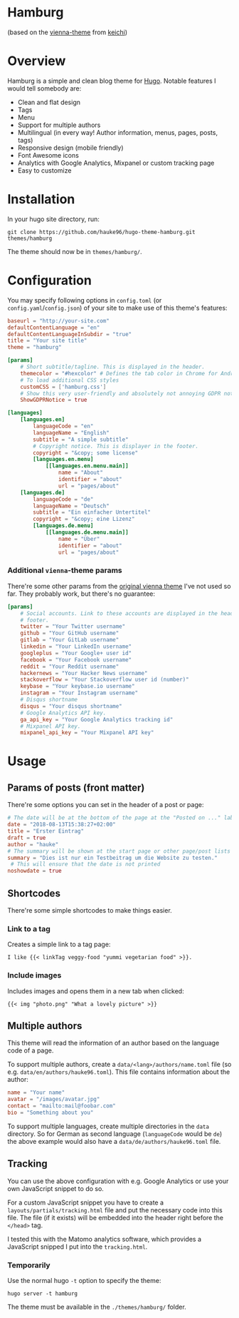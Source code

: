 # Hamburg
(based on the [vienna-theme](https://github.com/keichi/vienna) from [keichi](https://github.com/keichi))

# Overview

Hamburg is a simple and clean blog theme for [Hugo](http://gohugo.io/).
Notable features I would tell somebody are:

- Clean and flat design
- Tags
- Menu
- Support for multiple authors
- Multilingual (in every way! Author information, menus, pages, posts, tags)
- Responsive design (mobile friendly)
- Font Awesome icons
- Analytics with Google Analytics, Mixpanel or custom tracking page
- Easy to customize

# Installation

In your hugo site directory, run:

`git clone https://github.com/hauke96/hugo-theme-hamburg.git themes/hamburg`

The theme should now be in `themes/hamburg/`.

# Configuration

You may specify following options in `config.toml` (or `config.yaml`/`config.json`) of your site to make use of this theme's features:

```toml
baseurl = "http://your-site.com"
defaultContentLanguage = "en"
defaultContentLanguageInSubdir = "true"
title = "Your site title"
theme = "hamburg"

[params]
    # Short subtitle/tagline. This is displayed in the header.
    themecolor = "#hexcolor" # Defines the tab color in Chrome for Android.
    # To load additional CSS styles
    customCSS = ['hamburg.css']
    # Show this very user-friendly and absolutely not annoying GDPR notice at the bottom of the page
    ShowGDPRNotice = true

[languages]
    [languages.en]
        languageCode = "en"
        languageName = "English"
        subtitle = "A simple subtitle"
        # Copyright notice. This is displayer in the footer.
        copyright = "&copy; some license"
        [languages.en.menu]
            [[languages.en.menu.main]]
                name = "About"
                identifier = "about"
                url = "pages/about"
    [languages.de]
        languageCode = "de"
        languageName = "Deutsch"
        subtitle = "Ein einfacher Untertitel"
        copyright = "&copy; eine Lizenz"
        [languages.de.menu]
            [[languages.de.menu.main]]
                name = "Über"
                identifier = "about"
                url = "pages/about"
```

### Additional `vienna`-theme params
There're some other params from the [original vienna theme](https://github.com/keichi/vienna) I've not used so far. They probably work, but there's no guarantee:
```toml
[params]
    # Social accounts. Link to these accounts are displayed in the header and
    # footer.
    twitter = "Your Twitter username"
    github = "Your GitHub username"
    gitlab = "Your GitLab username"
    linkedin = "Your LinkedIn username"
    googleplus = "Your Google+ user id"
    facebook = "Your Facebook username"
    reddit = "Your Reddit username"
    hackernews = "Your Hacker News username"
    stackoverflow = "Your Stackoverflow user id (number)"
    keybase = "Your keybase.io username"
    instagram = "Your Instagram username"
    # Disqus shortname
    disqus = "Your disqus shortname"
    # Google Analytics API key.
    ga_api_key = "Your Google Analytics tracking id"
    # Mixpanel API key.
    mixpanel_api_key = "Your Mixpanel API key"
```

# Usage

## Params of posts (front matter)
There're some options you can set in the header of a post or page:

```toml
# The date will be at the bottom of the page at the "Posted on ..." label
date = "2018-08-13T15:38:27+02:00"
title = "Erster Eintrag"
draft = true
author = "hauke"
# The summary will be shown at the start page or other page/post lists
summary = "Dies ist nur ein Testbeitrag um die Website zu testen."
 # This will ensure that the date is not printed
noshowdate = true
```

## Shortcodes
There're some simple shortcodes to make things easier.

### Link to a tag
Creates a simple link to a tag page:
```
I like {{< linkTag veggy-food "yummi vegetarian food" >}}.
```

### Include images
Includes images and opens them in a new tab when clicked:
```
{{< img "photo.png" "What a lovely picture" >}}
```

## Multiple authors
This theme will read the information of an author based on the language code of a page.

To support multiple authors, create a `data/<lang>/authors/name.toml` file (so e.g. `data/en/authors/hauke96.toml`). This file contains information about the author:

```toml
name = "Your name"
avatar = "/images/avatar.jpg"
contact = "mailto:mail@foobar.com"
bio = "Something about you"
```

To support multiple languages, create multiple directories in the `data` directory. So for German as second language (`languageCode` would be `de`) the above example would also have a `data/de/authors/hauke96.toml` file.

## Tracking
You can use the above configuration with e.g. Google Analytics or use your own JavaScript snippet to do so.

For a custom JavaScript snippet you have to create a `layouts/partials/tracking.html` file and put the necessary code into this file. The file (if it exists) will be embedded into the header right before the `</head>` tag.

I tested this with the Matomo analytics software, which provides a JavaScript snipped I put into the `tracking.html`.

### Temporarily
Use the normal hugo `-t` option to specify the theme:

`hugo server -t hamburg`

The theme must be available in the `./themes/hamburg/` folder.
